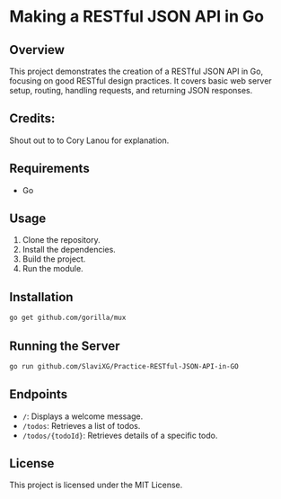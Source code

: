 # Making a RESTful JSON API in Go

## Overview
This project demonstrates the creation of a RESTful JSON API in Go, focusing on good RESTful design practices. It covers basic web server setup, routing, handling requests, and returning JSON responses.

## Credits:
Shout out to to Cory Lanou for explanation.

## Requirements
- Go

## Usage
1. Clone the repository.
2. Install the dependencies.
3. Build the project.
4. Run the module.

## Installation
```bash
go get github.com/gorilla/mux
```

## Running the Server
```bash
go run github.com/SlaviXG/Practice-RESTful-JSON-API-in-GO
```

## Endpoints
- `/`: Displays a welcome message.
- `/todos`: Retrieves a list of todos.
- `/todos/{todoId}`: Retrieves details of a specific todo.

## License
This project is licensed under the MIT License.